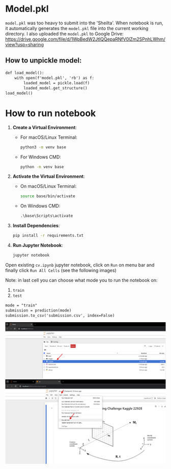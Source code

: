 # Model.pkl

`model.pkl` was too heavy to submit into the 'Sheilta'.
When notebook is run, it automatically generates the `model.pkl` file into
the current working directory. I also uploaded the `model.pkl` to Google Drive:
https://drive.google.com/file/d/1WpBedW2JtIQQepaRNfV0lZm2SPnhLWhm/view?usp=sharing

## How to unpickle model:

```
def load_model():
    with open(f'model.pkl', 'rb') as f:
        loaded_model = pickle.load(f)
        loaded_model.get_structure()
load_model()
```


# How to run notebook

1. **Create a Virtual Environment**:
   - For macOS/Linux Terminal:
     ```bash
     python3 -m venv base
     ```
   - For Windows CMD:
     ```cmd
     python -m venv base
     ```

2. **Activate the Virtual Environment**:
   - On macOS/Linux Terminal:
     ```bash
     source base/bin/activate
     ```
   - On Windows CMD:
     ```cmd
     .\base\Scripts\activate
     ```

3. **Install Dependencies**:
    ```bash
    pip install -r requirements.txt
    ```

4. **Run Jupyter Notebook**:
    ```bash
    jupyter notebook
    ```

Open existing `cv.ipynb` jupyter notebook, click on `Run` on menu bar
and finally click `Run All Cells` (see the following images)

Note: in last cell you can choose what mode you to run the notebook on:
1. `train`
2. `test`

```
mode = "train"
submission = prediction(mode)
submission.to_csv('submission.csv', index=False)
```

<center><img src="./images/jupyter1.png"></center>
<center><img src="./images/jupyter2.png"></center>

